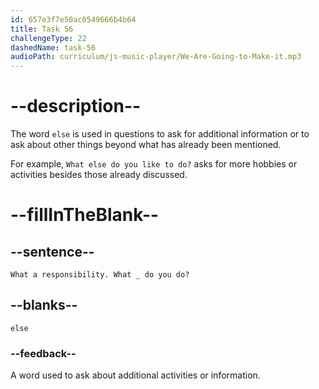 ```yaml
---
id: 657e3f7e50ac0549666b4b64
title: Task 56
challengeType: 22
dashedName: task-56
audioPath: curriculum/js-music-player/We-Are-Going-to-Make-it.mp3
---
```


<!-- (audio) Sophie: What a responsibility. What else do you do? -->

# --description--

The word `else` is used in questions to ask for additional information or to ask about other things beyond what has already been mentioned.

For example, `What else do you like to do?` asks for more hobbies or activities besides those already discussed.

# --fillInTheBlank--

## --sentence--

`What a responsibility. What _ do you do?`

## --blanks--

`else`

### --feedback--

A word used to ask about additional activities or information.
